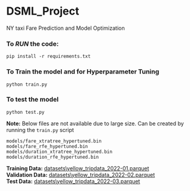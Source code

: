 # DSML_Project
NY taxi Fare Prediction and Model Optimization

### To *RUN* the code:
`pip install -r requirements.txt`

### To Train the model and for Hyperparameter Tuning
`python train.py`

### To test the model
`python test.py`

**Note:** Below files are not available due to large size. Can be created by running the `train.py` script
```
models/fare_xtratree_hypertuned.bin
models/fare_rfe_hypertuned.bin
models/duration_xtratree_hypertuned.bin
models/duration_rfe_hypertuned.bin
```

**Training Data:** [datasets\yellow_tripdata_2022-01.parquet](https://d37ci6vzurychx.cloudfront.net/trip-data/yellow_tripdata_2022-01.parquet) <br>
**Validation Data:** [datasets\yellow_tripdata_2022-02.parquet](https://d37ci6vzurychx.cloudfront.net/trip-data/yellow_tripdata_2022-02.parquet) <br>
**Test Data:** [datasets\yellow_tripdata_2022-03.parquet](https://d37ci6vzurychx.cloudfront.net/trip-data/yellow_tripdata_2022-03.parquet) <br>